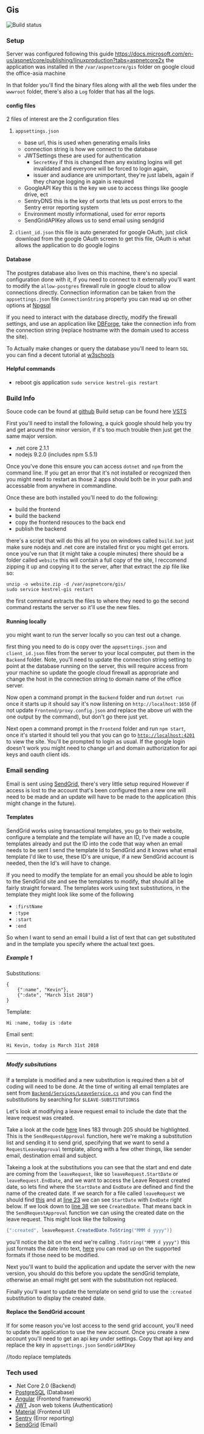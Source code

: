 ## Gis
![Build status](https://gisthailand.visualstudio.com/_apis/public/build/definitions/30e4089a-2508-47ae-abc3-ba12087ff8ae/1/badge)

### Setup

Server was configured following this guide
https://docs.microsoft.com/en-us/aspnet/core/publishing/linuxproduction?tabs=aspnetcore2x
the application was installed in the `/var/aspnetcore/gis` folder on google cloud the office-asia machine

In that folder you'll find the binary files along with all the web files under the `wwwroot` folder,
there's also a `Log` folder that has all the logs. 

#### config files
2 files of interest are the 2 configuration files
1. `appsettings.json`
   * base url, this is used when generating emails links
   * connection string is how we connect to the database
   * JWTSettings these are used for authentication
     * `SecretKey` if this is changed then any existing logins will get invalidated
     and everyone will be forced to login again,
     * issuer and audiance are unimportant, they're just labels, again if they change 
     logging in again is required
   * GoogleAPI Key this is the key we use to access things like google drive, ect
   * SentryDNS this is the key of sorts that lets us post errors to the Sentry error reporting system
   * Environment mostly informational, used for error reports
   * SendGridAPIKey allows us to send email using sendgrid
   
2. `client_id.json`
    this file is auto generated for google OAuth, just click download
    from the google OAuth screen to get this file, OAuth is what allows
    the application to do google logins

#### Database

The postgres database also lives on this machine,
there's no special configuration done with it, if you need to connect to it externally
you'll want to modify the `allow-postgres` firewall rule in google cloud to allow connections directly.
Connection information can be taken from the `appsettings.json` file `ConnectionString` property
you can read up on other options at [Npgsql](http://www.npgsql.org/doc/connection-string-parameters.html)

If you need to interact with the database directly, modify the firewall settings, and use an application
like [DBForge](https://www.devart.com/dbforge/postgresql/studio/), take the connection info 
from the connection string (replace hostname with the domain used to access the site).

To Actually make changes or query the database you'll need to learn `SQL` you can find a decent tutorial
at [w3schools](https://www.w3schools.com/sql/)

#### Helpful commands

* reboot gis application `sudo service kestrel-gis restart`

### Build Info

Souce code can be found at [github](https://github.com/hahn-kev/gis)
Build setup can be found here [VSTS](https://gisthailand.visualstudio.com/Gis/_build)

First you'll need to install the following, a quick google should help you
try and get around the minor version, if it's too much trouble then just get 
the same major version.
* .net core 2.1.1
* nodejs 9.2.0 (includes npm 5.5.1)

Once you've done this ensure you can access `dotnet` and `npm` from
the command line. If you get an error that it's not installed or 
recognized then you might need to restart as those 2 apps should both
be in your path and accessable from anywhere in commandline.

Once these are both installed you'll need to do the following:
* build the frontend
* build the backend
* copy the frontend resouces to the back end
* publish the backend

there's a script that will do this all fro you on windows called `build.bat`
just make sure nodejs and .net core are installed first or you might get errors.
once you've run that (it might take a couple minutes) there should be a folder
called `website` this will contain a full copy of the site, I reccomend zipping
it up and copying it to the server, after that extract the zip file like so:
```shell
unzip -o website.zip -d /var/aspnetcore/gis/
sudo service kestrel-gis restart
```

the first command extracts the files to where they need to go
the second command restarts the server so it'll use the new files.

#### Running locally
you might want to run the server locally so you can test out a change.

first thing you need to do is copy over the `appsettings.json` and `client_id.json`
files from the server to your local computer, put them in the `Backend` folder.
Note, you'll need to update the connection string setting to point at the 
database running on the server, this will require access from your machine
so update the google cloud firewall as appropriate and change the host
in the connection string to domain name of the office server.

Now open a command prompt in the `Backend` folder and run
`dotnet run` once it starts up it should say it's now listening on 
`http://localhost:1650` (if not update `Frontend/proxy.config.json`
and replace the above url with the one output by the command), but don't go
there just yet.

Next open a command prompt in the `Frontend` folder and run `npm start`,
once it's started it should tell you that you can go to
[`http://localhost:4201`](http://localhost:4201) to view the site. You'll be
prompted to login as usual. If the google login doesn't work you might
need to change url and domain authorization for api keys and oauth client ids.


### Email sending

Email is sent using [SendGrid](https://app.sendgrid.com), there's very little setup required
However if access is lost to the account that's been configured then a new one will need to be made
and an update will have to be made to the application (this might change in the future).

#### Templates

SendGrid works using transactional templates, you go to their website, configure a template
and the template will have an ID, I've made a couple templates already and put the ID into the code
that way when an email needs to be sent I send the template Id to SendGrid and it knows what email
template I'd like to use, these ID's are unique, if a new SendGrid account is needed,
then the Id's will have to change.

If you need to modify the template for an email you should be able to login to the SendGrid site
and see the templates to modify, that should all be fairly straight forward. The templates work 
using text substitutions, in the template they might look like some of the following
* `:firstName`
* `:type`
* `:start`
* `:end`

So when I want to send an email I build a list of text that can get substituted
and in the template you specify where the actual text  goes.

##### Example 1
Substitutions:
```
{
    {":name", "Kevin"},
    {":date", "March 31st 2018"}
}
```
Template:
```
Hi :name, today is :date
```
Email sent:
```
Hi Kevin, today is March 31st 2018
```
___

##### Modfy subsitutions

If a template is modified and a new substitution is required
then a bit of coding will need to be done. At the time of writing all email templates
are sent from [`Backend/Services/LeaveService.cs`](https://github.com/hahn-kev/gis/blob/2018.03.30.1/Backend/Services/LeaveService.cs)
and you can find the substitutions by searching for `$LEAVE-SUBSTITUTIONS$`

Let's look at modifying a leave request email to include the date that the leave request
was created.

Take a look at the code [here](https://github.com/hahn-kev/gis/blob/2018.03.30.1/Backend/Services/LeaveService.cs#L183-L205)
lines 183 through 205 should be highlighted. This is the `SendRequestApproval` function, here we're making a substitution list and sending 
it to send grid, specifying that we want to send a `RequestLeaveApproval` template, allong with
a few other things, like sender email, destination email and subject.

Takeing a look at the substitutions you can see that the start and end date are coming 
from the `leaveRequest`, like so `leaveRequest.StartDate` or `leaveRequest.EndDate`,
and we want to access the Leave Request created date, so lets find where the `StartDate` and 
`EndDate` are defined and find the name of the created date. If we search for a file called `leaveRequest`
we should find [this](https://github.com/hahn-kev/gis/blob/2018.03.30.1/Backend/Entities/LeaveRequest.cs)
and at [line 23](https://github.com/hahn-kev/gis/blob/2018.03.30.1/Backend/Entities/LeaveRequest.cs#L23)
we can see `StartDate` with `EndDate` right below. If we look down to [line 38](https://github.com/hahn-kev/gis/blob/2018.03.30.1/Backend/Entities/LeaveRequest.cs#L38)
we see `CreatedDate`. That means back in the `SendRequestApproval` function we can using the created date
on the leave request. This might look like the following
```c#
{":created", leaveRequest.CreatedDate.ToString("MMM d yyyy")}
```

you'll notice the bit on the end we're calling `.ToString("MMM d yyyy")` this just formats
the date into text, [here](https://docs.microsoft.com/en-us/dotnet/standard/base-types/custom-date-and-time-format-strings)
you can read up on the supported formats if those need to be modified.

Next you'll want to build the application and update the server with the new version,
you should do this before you update the sendGrid template, otherwise an email might get sent
with the substitution not replaced.

Finally you'll want to update the template on send grid to use the `:created`
substitution to display the created date.

#### Replace the SendGrid account

If for some reason you've lost access to the send grid account,
you'll need to update the application to use the new account. 
Once you create a new account you'll need to get an api key under settings.
Copy that api key and replace the key in `appsettings.json` `SendGridAPIKey`


//todo replace templateds

### Tech used

- .Net Core 2.0 (Backend)
- [PostgreSQL](https://www.postgresql.org/) (Database)
- [Angular](https://angular.io/) (Frontend framework)
- [JWT](https://jwt.io/) Json web tokens (Authentication)
- [Material](https://material.angular.io/) (Frontend UI)
- [Sentry](https://sentry.io/hahn-kev/GIS/) (Error reporting)
- [SendGrid](https://app.sendgrid.com) (Email)
